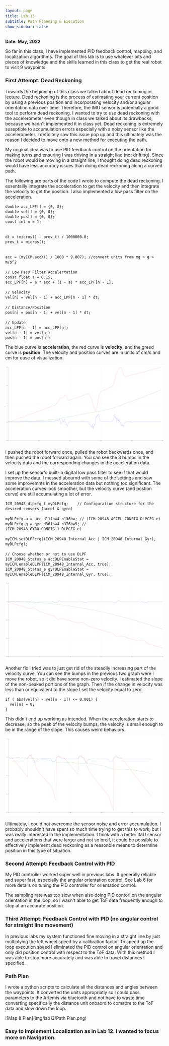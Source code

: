 ```yaml
---
layout: page
title: Lab 13
subtitle: Path Planning & Execution
show_sidebar: false
---
```


**Date: May, 2022**

So far in this class, I have implemented PID feedback control, mapping, and localization algorithms. The goal of this lab is to use whatever bits and pieces of knowledge and the skills learned in this class to get the real robot to visit 9 waypoints. 

### First Attempt: Dead Reckoning 
Towards the beginning of this class we talked about dead reckoning in lecture. Dead reckoning is the process of estimating your current position by using a previous position and incorporating velocity and/or angular orientation data over time. Therefore, the IMU sensor is potentially a good tool to perform dead reckoning. I wanted to try to use dead reckoning with the accelerometer even though in class we talked about its drawbacks, because we hadn't implemented it in class yet. Dead reckoning is extremely suseptible to accumulation errors especially with a noisy sensor like the accelerometer. I definitely saw this issue pop up and this ultimately was the reason I decided to move onto a new method for executing the path.

My original idea was to use PID feedback control on the orientation for making turns and ensuring I was driving in a straight line (not drifting). Since the robot would be moving in a straight line, I thought doing dead reckoning would have less accuracy issues than doing dead reckoning along a curved path.

The following are parts of the code I wrote to compute the dead reckoning. I essentailly integrate the acceleration to get the velocity and then integrate the velocity to get the position. I also implemented a low pass filter on the acceleration.

```
double acc_LPF[] = {0, 0};
double vel[] = {0, 0};
double pos[] = {0, 0};
const int n = 1;


dt = (micros() - prev_t) / 1000000.0;
prev_t = micros();


acc = (myICM.accX() / 1000 * 9.807); //convert units from mg > g > m/s^2

// Low Pass Filter Accelertation
const float a = 0.15;
acc_LPF[n] = a * acc + (1 - a) * acc_LPF[n - 1];

// Velocity
vel[n] = vel[n - 1] + acc_LPF[n - 1] * dt;

// Distance/Position
pos[n] = pos[n - 1] + vel[n - 1] * dt;

// Update
acc_LPF[n - 1] = acc_LPF[n];
vel[n - 1] = vel[n];
pos[n - 1] = pos[n];
```

The blue curve is **acceleration**, the red curve is **velocity**, and the greed curve is **position**. The velocity and position curves are in units of cm/s and cm for ease of visualization.

![Sad DR](img/lab13/DeadReckoning.png)

I pushed the robot forward once, pulled the robot backwards once, and then pushed the robot forward again. You can see the 3 bumps in the velocity data and the corresponding changes in the acceleration data.

I set up the sensor's built-in digital low pass filter to see if that would improve the data. I messed abournd with some of the settings and saw some improvemnts in the acceleration data but nothing too significant. The acceleration curves look smoother, but the velocity curve (and postion curve) are still accumulating a lot of error.

```
ICM_20948_dlpcfg_t myDLPcfg;    // Configuration structure for the desired sensors (accel & gyro)

myDLPcfg.a = acc_d111bw4_n136bw; // (ICM_20948_ACCEL_CONFIG_DLPCFG_e)
myDLPcfg.g = gyr_d361bw4_n376bw5; // (ICM_20948_GYRO_CONFIG_1_DLPCFG_e)

myICM.setDLPFcfg((ICM_20948_Internal_Acc | ICM_20948_Internal_Gyr), myDLPcfg);

// Choose whether or not to use DLPF
ICM_20948_Status_e accDLPEnableStat = myICM.enableDLPF(ICM_20948_Internal_Acc, true);
ICM_20948_Status_e gyrDLPEnableStat = myICM.enableDLPF(ICM_20948_Internal_Gyr, true);
```

![Sad DR](img/lab13/PostDLPF.png)


Another fix I tried was to just get rid of the steadily increasing part of the velocity curve. You can see the bumps in the previous two graph were I move the robot, so it did have some non-zero velocity. I estimated the slope of the non-peaked portions of the graph. Then if the change in velocity was less than or equivalent to the slope I set the velocity equal to zero.

```
if ( abs(vel[n] - vel[n - 1]) <= 0.001) {
  vel[n] = 0;
}
```
This didn't end up working as intended. When the acceleration starts to decrease, so the peak of the velocity bumps, the velocity is small enough to be in the range of the slope. This causes weird behaviors.

![Sad DR](img/lab13/PostVelFix.png)


Ultimately, I could not overcome the sensor noise and error accumulation. I probably shouldn't have spent so much time trying to get this to work, but I was really interested in the implementation. I think with a better IMU sensor and accelerations that were larger and not so breif, it could be possible to effectively implement dead reckoning as a reasonble means to determine position in this type of situation.


### Second Attempt: Feedback Control with PID
My PID controller worked super well in previous labs. It generally reliable and super fast, especially the angular orientation control. See Lab 6 for more details on tuning the PID controller for orientation control.

The sampling rate was too slow when also doing PID contorl on the angular orientation in the loop, so I wasn't able to get ToF data frequently enough to stop at an accurate position.

### Third Attempt: Feedback Control with PID (no angular control for straight line movement)
In previous labs my system functioned fine moving in a straight line by just multiplying the left wheel speed by a calibration factor. To speed up the loop execution speed I eliminated the PID control on angular orientation and only did position control with respect to the ToF data. With this method I was able to stop more accurately and was able to travel distances I specified.

### Path Plan
I wrote a python scripts to calculate all the distances and angles between the waypoints. It converted the units appropriatly so I could pass parameters to the Artemis via bluetooth and not have to waste time converting specifically the distance unit onbaord to comapre to the ToF data and slow down the loop.

![Map & Plan](img/lab13/Path Plan.png)

### Easy to implement Localization as in Lab 12. I wanted to focus more on Navigation. 
